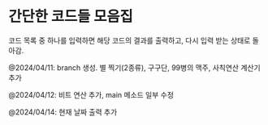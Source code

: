 # 간단한 코드들 모음집

코드 목록 중 하나를 입력하면 해당 코드의 결과를 출력하고, 다시 입력 받는 상태로 돌아감.


@2024/04/11: branch 생성. 별 찍기(2종류), 구구단, 99병의 맥주, 사칙연산 계산기 추가

@2024/04/12: 비트 연산 추가, main 메소드 일부 수정

@2024/04/14: 현재 날짜 출력 추가